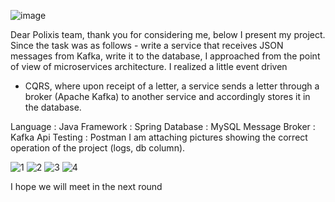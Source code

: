 ![image](https://github.com/oganesova/microservices/assets/91662679/bd42bd17-c99b-4521-b8fc-49538670d134)

Dear Polixis team, thank you for considering me, below I present my project.
Since the task was as follows - write a service that receives JSON messages from Kafka, 
write it to the database, I approached from the point of view of microservices architecture.
I realized a little event driven
+ CQRS, where upon receipt of a letter, a service sends a letter through a broker (Apache Kafka)
to another service and accordingly stores it in the database.

Language : Java 
Framework : Spring 
Database : MySQL
Message Broker : Kafka
Api Testing : Postman
I am attaching pictures showing the correct operation of the project (logs, db column)․

![1](https://github.com/oganesova/microservices/assets/91662679/c791a9a5-edec-4d79-9b44-87f65afe84db)
![2](https://github.com/oganesova/microservices/assets/91662679/b92ca606-28c8-4b9b-ace3-0e26c9becb78)
![3](https://github.com/oganesova/microservices/assets/91662679/98246fb9-b77a-4009-a4b5-00afff94b0bb)
![4](https://github.com/oganesova/microservices/assets/91662679/8d18ff3c-4c9a-4a5c-9151-390201bfd736)

I hope we will meet in the next round
